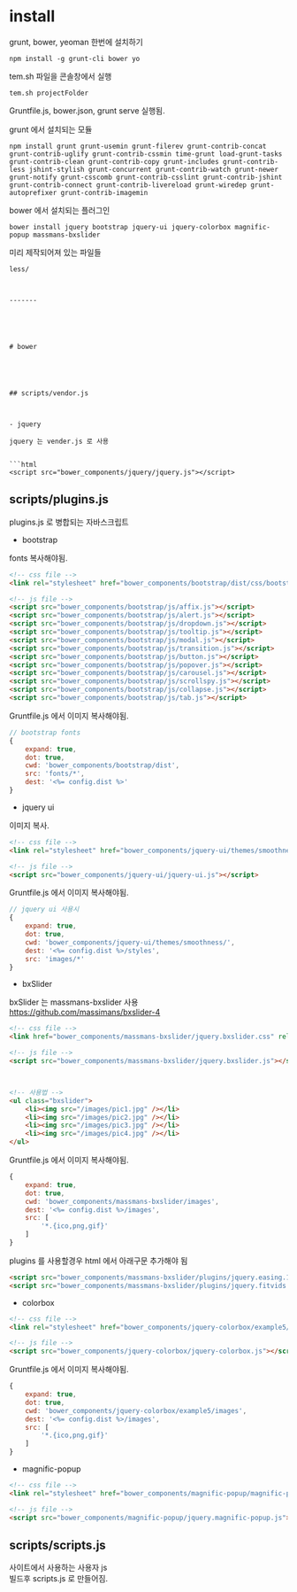 # install


grunt, bower, yeoman 한번에 설치하기

```
npm install -g grunt-cli bower yo
```



tem.sh 파일을 콘솔창에서 실행

```
tem.sh projectFolder
```


Gruntfile.js, bower.json, grunt serve 실행됨.



grunt 에서 설치되는 모듈

```
npm install grunt grunt-usemin grunt-filerev grunt-contrib-concat grunt-contrib-uglify grunt-contrib-cssmin time-grunt load-grunt-tasks grunt-contrib-clean grunt-contrib-copy grunt-includes grunt-contrib-less jshint-stylish grunt-concurrent grunt-contrib-watch grunt-newer grunt-notify grunt-csscomb grunt-contrib-csslint grunt-contrib-jshint grunt-contrib-connect grunt-contrib-livereload grunt-wiredep grunt-autoprefixer grunt-contrib-imagemin
```


bower 에서 설치되는 플러그인

```
bower install jquery bootstrap jquery-ui jquery-colorbox magnific-popup massmans-bxslider 
```

미리 제작되어져 있는 파일들

```
less/



-------





# bower





## scripts/vendor.js



- jquery

jquery 는 vender.js 로 사용


```html
<script src="bower_components/jquery/jquery.js"></script>
```




## scripts/plugins.js


plugins.js 로 병합되는 자바스크립트



- bootstrap

fonts 복사해야됨.


```html
<!-- css file -->
<link rel="stylesheet" href="bower_components/bootstrap/dist/css/bootstrap.css">

<!-- js file -->
<script src="bower_components/bootstrap/js/affix.js"></script>
<script src="bower_components/bootstrap/js/alert.js"></script>
<script src="bower_components/bootstrap/js/dropdown.js"></script>
<script src="bower_components/bootstrap/js/tooltip.js"></script>
<script src="bower_components/bootstrap/js/modal.js"></script>
<script src="bower_components/bootstrap/js/transition.js"></script>
<script src="bower_components/bootstrap/js/button.js"></script>
<script src="bower_components/bootstrap/js/popover.js"></script>
<script src="bower_components/bootstrap/js/carousel.js"></script>
<script src="bower_components/bootstrap/js/scrollspy.js"></script>
<script src="bower_components/bootstrap/js/collapse.js"></script>
<script src="bower_components/bootstrap/js/tab.js"></script>
```

Gruntfile.js 에서 이미지 복사해야됨.


```javascript
// bootstrap fonts
{
    expand: true,
    dot: true,
    cwd: 'bower_components/bootstrap/dist',
    src: 'fonts/*',
    dest: '<%= config.dist %>'
}
```







- jquery ui

이미지 복사.


```html
<!-- css file -->
<link rel="stylesheet" href="bower_components/jquery-ui/themes/smoothness/jquery-ui.css">

<!-- js file -->
<script src="bower_components/jquery-ui/jquery-ui.js"></script>
```

Gruntfile.js 에서 이미지 복사해야됨.


```javascript
// jquery ui 사용시
{
    expand: true,
    dot: true,
    cwd: 'bower_components/jquery-ui/themes/smoothness/',
    dest: '<%= config.dist %>/styles',
    src: 'images/*'
}
```








- bxSlider

bxSlider 는 massmans-bxslider 사용    
https://github.com/massimans/bxslider-4    



```html
<!-- css file -->
<link href="bower_components/massmans-bxslider/jquery.bxslider.css" rel="stylesheet" />

<!-- js file -->
<script src="bower_components/massmans-bxslider/jquery.bxslider.js"></script>



<!-- 사용법 -->
<ul class="bxslider">
    <li><img src="/images/pic1.jpg" /></li>
    <li><img src="/images/pic2.jpg" /></li>
    <li><img src="/images/pic3.jpg" /></li>
    <li><img src="/images/pic4.jpg" /></li>
</ul>
```


Gruntfile.js 에서 이미지 복사해야됨.


```javascript
{
    expand: true,
    dot: true,
    cwd: 'bower_components/massmans-bxslider/images',
    dest: '<%= config.dist %>/images',
    src: [
        '*.{ico,png,gif}'
    ]
}
```


plugins 를 사용할경우 html 에서 아래구문 추가해야 됨

```html
<script src="bower_components/massmans-bxslider/plugins/jquery.easing.1.3.js"></script>
<script src="bower_components/massmans-bxslider/plugins/jquery.fitvids.js"></script>
```





- colorbox



```html
<!-- css file -->
<link rel="stylesheet" href="bower_components/jquery-colorbox/example5/colorbox.css">

<!-- js file -->
<script src="bower_components/jquery-colorbox/jquery-colorbox.js"></script>
```


Gruntfile.js 에서 이미지 복사해야됨.

```javascript
{
    expand: true,
    dot: true,
    cwd: 'bower_components/jquery-colorbox/example5/images',
    dest: '<%= config.dist %>/images',
    src: [
        '*.{ico,png,gif}'
    ]
}
```







- magnific-popup



```html
<!-- css file -->
<link rel="stylesheet" href="bower_components/magnific-popup/magnific-popup.css">

<!-- js file -->
<script src="bower_components/magnific-popup/jquery.magnific-popup.js"></script>
```











## scripts/scripts.js



사이트에서 사용하는 사용자 js     
빌드후 scripts.js 로 만들어짐.




